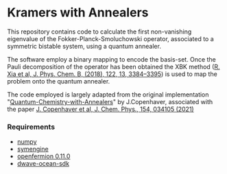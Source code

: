 # Kramers with Annealers

This repository contains code to calculate the first non-vanishing eigenvalue of the Fokker-Planck-Smoluchowski operator, associated to a symmetric bistable system, using a quantum annealer.

The software employ a binary mapping to encode the basis-set. Once the Pauli decomposition of the operator has been obtained the XBK method ([R. Xia et al, J. Phys. Chem. B, (2018), 122, 13, 3384–3395](https://doi.org/10.1021/acs.jpcb.7b10371)) is used to map the problem onto the quantum annealer.

The code employed is largely adapted from the original implementation "[Quantum-Chemistry-with-Annealers](https://github.com/jcopenh/Quantum-Chemistry-with-Annealers)" by J.Copenhaver, associated with the paper [J. Copenhaver et al, J. Chem. Phys., 154, 034105 (2021)](https://doi.org/10.1063/5.0030397)


### Requirements
* [numpy](https://github.com/numpy/numpy )
* [symengine](https://github.com/symengine/symengine.py)
* [openfermion 0.11.0](https://github.com/quantumlib/OpenFermion/tree/02a0088347c31ad3b6b73db18bc598ef6ddb923a)
* [dwave-ocean-sdk](https://github.com/dwavesystems/dwave-ocean-sdk)

